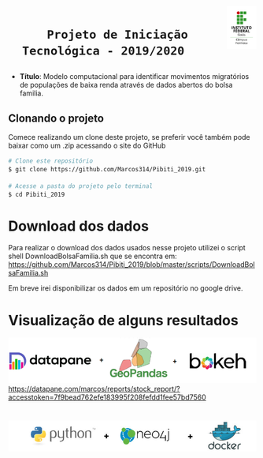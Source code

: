 
<img alt="" title="logoIfg" src="logo-ifg-vertical-formosa.png" height="12%" width="12%" align="right"/>
<h1 align="center">
    
    Projeto de Iniciação Tecnológica - 2019/2020    
</h1>

- **Título**: Modelo computacional para identificar movimentos migratórios de populações de baixa renda através de dados abertos do bolsa familia.


## Clonando o projeto
Comece realizando um clone deste projeto, se preferir você também pode baixar como um .zip acessando o site do GitHub

```bash
# Clone este repositório
$ git clone https://github.com/Marcos314/Pibiti_2019.git

# Acesse a pasta do projeto pelo terminal
$ cd Pibiti_2019
```




# Download dos dados
Para realizar o download dos dados usados nesse projeto utilizei o script shell DownloadBolsaFamilia.sh que se encontra em: https://github.com/Marcos314/Pibiti_2019/blob/master/scripts/DownloadBolsaFamilia.sh

Em breve irei disponibilizar os dados em um repositório no google drive.

  
# Visualização de alguns resultados
![](https://github.com/Marcos314/Pibiti_2019/blob/master/ferramentas_visualizacao.png)
https://datapane.com/marcos/reports/stock_report/?accesstoken=7f9bead762efe183995f208fefdd1fee57bd7560


<h1 align="center">
    <img alt="Ecoleta" title="Ecoleta" src="img1.jpg" />
</h1>